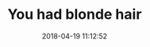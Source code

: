 ---
layout: post
title: 'You had blonde hair'
date: '2018-04-19 11:12:52'
last_modified_at: '2024-09-23 14:39:54'
category: "Marina di Ravenna"
tags:
  - Italy
  - Marina di Ravenna
  - architecture
description: "A green wooden window shutter and wall scarred by time"
featImage: '20180419_marina-2395.webp'
featImageAlt: 'A green wooden window shutter and wall scarred by time'
featImageWidth: '963'
featImageHeight: '1440'
coffeeTable: false
---